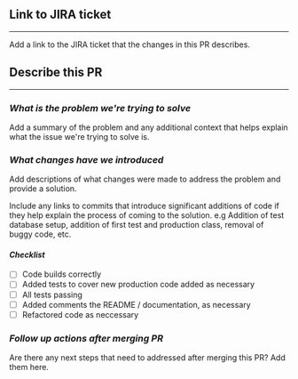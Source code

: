 ## Link to JIRA ticket
---------------------------------------------------

Add a link to the JIRA ticket that the changes in this PR describes.

## Describe this PR
---------------------------------------------------

### *What is the problem we're trying to solve*

Add a summary of the problem and any additional context that helps explain what the issue we're trying to solve is.

### *What changes have we introduced*

Add descriptions of what changes were made to address the problem and provide a solution.

Include any links to commits that introduce significant additions of code if they help explain the process of coming to the solution. e.g Addition of test database setup, addition of first test and production class, removal of buggy code, etc.

#### _Checklist_

- [ ] Code builds correctly
- [ ] Added tests to cover new production code added as necessary
- [ ] All tests passing
- [ ] Added comments the README / documentation, as necessary
- [ ] Refactored code as neccessary

### *Follow up actions after merging PR*

Are there any next steps that need to addressed after merging this PR? Add them here.
